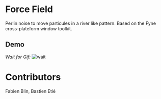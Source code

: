 # Force Field
Perlin noise to move particules in a river like pattern.
Based on the Fyne cross-plateform window toolkit.


## Demo
*Wait for Gif:*
![wait](https://github.com/fabienblin/force_field/blob/main/force_field.gif)

# Contributors
Fabien Blin, Bastien Etié